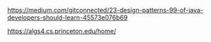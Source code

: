 https://medium.com/gitconnected/23-design-patterns-99-of-java-developers-should-learn-45573e076b69

https://algs4.cs.princeton.edu/home/

